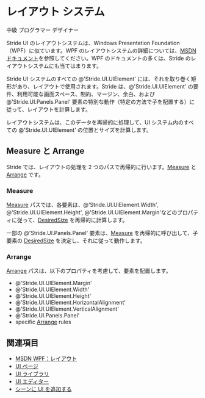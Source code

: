 # レイアウト システム
<!--
# Layout system
-->

<span class="badge text-bg-primary">中級</span>
<span class="badge text-bg-success">プログラマー</span>
<span class="badge text-bg-success">デザイナー</span>
<!--
<span class="badge text-bg-primary">Intermediate</span>
<span class="badge text-bg-success">Programmer</span>
<span class="badge text-bg-success">Designer</span>
-->

Stride UI のレイアウトシステムは、Windows Presentation Foundation（WPF）に似ています。WPF のレイアウトシステムの詳細については、[MSDNドキュメント](https://docs.microsoft.com/en-us/dotnet/desktop/wpf/advanced/layout)を参照してください。WPF のドキュメントの多くは、Stride のレイアウトシステムにも当てはまります。
<!--
The Stride UI layout system is similar to Windows Presentation Foundation (WPF). For more information about the WPF layout system, see the [MSDN documentation](https://docs.microsoft.com/en-us/dotnet/framework/wpf/advanced/layout). Much of the WPF documentation also applies to the Stride layout system.
-->

Stride UI システムのすべての @'Stride.UI.UIElement' には、それを取り巻く矩形があり、レイアウトで使用されます。Stride は、@'Stride.UI.UIElement' の要件、利用可能な画面スペース、制約、マージン、余白、および @'Stride.UI.Panels.Panel' 要素の特別な動作（特定の方法で子を配置する）に従って、レイアウトを計算します。
<!--
Every @'Stride.UI.UIElement' in the Stride UI system has a surrounding rectangle used in layouts. Stride computes layouts according to the @'Stride.UI.UIElement' requirement, available screen space, constraints, margins, padding, and the special behavior of @'Stride.UI.Panels.Panel' elements (which arrange children in specific ways). 
-->

レイアウトシステムは、このデータを再帰的に処理して、UI システム内のすべての @'Stride.UI.UIElement' の位置とサイズを計算します。
<!--
Processing this data recursively, the layout system computes a position and size for every @'Stride.UI.UIElement' in the UI system.
-->

## Measure と Arrange
<!--
## Measure and arrange
-->

Stride では、レイアウトの処理を 2 つのパスで再帰的に行います。[Measure](xref:Stride.UI.UIElement.Measure(Stride.Core.Mathematics.Vector3)) と [Arrange](xref:Stride.UI.UIElement.Arrange(Stride.Core.Mathematics.Vector3,System.Boolean)) です。
<!--
Stride performs the layout process recursively in two passes: [Measure](xref:Stride.UI.UIElement.Measure(Stride.Core.Mathematics.Vector3)) and [Arrange](xref:Stride.UI.UIElement.Arrange(Stride.Core.Mathematics.Vector3,System.Boolean)).
-->

### Measure
<!--
### Measure
-->

[Measure](xref:Stride.UI.UIElement.Measure(Stride.Core.Mathematics.Vector3)) パスでは、各要素は、@'Stride.UI.UIElement.Width', @'Stride.UI.UIElement.Height', @'Stride.UI.UIElement.Margin'などのプロパティに従って、[DesiredSize](xref:Stride.UI.UIElement#Stride_UI_UIElement_DesiredSize) を再帰的に計算します。 
<!--
In the [Measure](xref:Stride.UI.UIElement.Measure(Stride.Core.Mathematics.Vector3)) pass, each element recursively computes its [DesiredSize](xref:Stride.UI.UIElement#Stride_UI_UIElement_DesiredSize) according to the properties you set, such as @'Stride.UI.UIElement.Width', @'Stride.UI.UIElement.Height', and @'Stride.UI.UIElement.Margin'.
-->

一部の @'Stride.UI.Panels.Panel' 要素は、[Measure](xref:Stride.UI.UIElement.Measure(Stride.Core.Mathematics.Vector3)) を再帰的に呼び出して、子要素の [DesiredSize](xref:Stride.UI.UIElement#Stride_UI_UIElement_DesiredSize) を決定し、それに従って動作します。
<!--
Some @'Stride.UI.Panels.Panel' elements call [Measure](xref:Stride.UI.UIElement.Measure(Stride.Core.Mathematics.Vector3)) recursively to determine the  [DesiredSize](xref:Stride.UI.UIElement#Stride_UI_UIElement_DesiredSize) of their children, and act accordingly.
-->

### Arrange
<!--
### Arrange
-->

[Arrange](xref:Stride.UI.UIElement.Arrange(Stride.Core.Mathematics.Vector3,System.Boolean)) パスは、以下のプロパティを考慮して、要素を配置します。
<!--
The [Arrange](xref:Stride.UI.UIElement.Arrange(Stride.Core.Mathematics.Vector3,System.Boolean)) pass arranges the elements, taking into account:
-->

* @'Stride.UI.UIElement.Margin'
* @'Stride.UI.UIElement.Width'
* @'Stride.UI.UIElement.Height'
* @'Stride.UI.UIElement.HorizontalAlignment'
* @'Stride.UI.UIElement.VerticalAlignment' 
* @'Stride.UI.Panels.Panel'
* specific [Arrange](xref:Stride.UI.UIElement.Arrange(Stride.Core.Mathematics.Vector3,System.Boolean)) rules

## 関連項目
<!--
## See also
-->

 * [MSDN WPF：レイアウト](https://docs.microsoft.com/en-us/dotnet/desktop/wpf/advanced/layout)
 * [UI ページ](ui-pages.md)
 * [UI ライブラリ](ui-libraries.md)
 * [UI エディター](ui-editor.md)
 * [シーンに UI を追加する](add-a-ui-to-a-scene.md)

<!--
 * [MSDN WPF layout documentation](https://docs.microsoft.com/en-us/dotnet/framework/wpf/advanced/layout)
 * [UI pages](ui-pages.md)
 * [UI libraries](ui-libraries.md)
 * [UI editor](ui-editor.md)
 * [Add a UI to a scene](add-a-ui-to-a-scene.md)
-->
